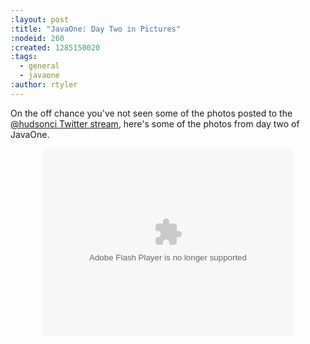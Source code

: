 ```yaml
---
:layout: post
:title: "JavaOne: Day Two in Pictures"
:nodeid: 260
:created: 1285150020
:tags:
  - general
  - javaone
:author: rtyler
---
```


On the off chance you've not seen some of the photos posted to the [@hudsonci Twitter stream](http://twitter.com/hudsonci), here's some of the photos from day two of JavaOne.

<center><object width="400" height="300"> <param name="flashvars" value="offsite=true&lang=en-us&page_show_url=%2Fphotos%2Fhudsonlabs%2Fsets%2F72157625004467040%2Fshow%2F&page_show_back_url=%2Fphotos%2Fhudsonlabs%2Fsets%2F72157625004467040%2F&set_id=72157625004467040&jump_to="></param> <param name="movie" value="http://www.flickr.com/apps/slideshow/show.swf?v=71649"></param> <param name="allowFullScreen" value="true"></param><embed type="application/x-shockwave-flash" src="http://www.flickr.com/apps/slideshow/show.swf?v=71649" allowFullScreen="true" flashvars="offsite=true&lang=en-us&page_show_url=%2Fphotos%2Fhudsonlabs%2Fsets%2F72157625004467040%2Fshow%2F&page_show_back_url=%2Fphotos%2Fhudsonlabs%2Fsets%2F72157625004467040%2F&set_id=72157625004467040&jump_to=" width="400" height="300"></embed></object></center>
<!--break-->
